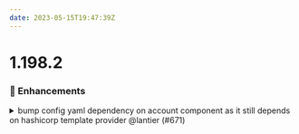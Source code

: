 ```yaml
---
date: 2023-05-15T19:47:39Z
---
```


# 1.198.2

### 🚀 Enhancements

<details>
  <summary>bump config yaml dependency on account component as it still depends on hashicorp template provider @lantier (#671)</summary>

### what
* Bump [cloudposse/config/yaml](https://github.com/cloudposse/terraform-yaml-config) module dependency from version 1.0.1 to 1.0.2

### why
* 1.0.1 still uses hashicorp/template provider, which has no M1 binary equivalent, 1.0.2 already uses the cloudposse version which has the binary

### references
* (https://github.com/cloudposse/terraform-yaml-config/releases/tag/1.0.2)



</details>